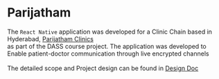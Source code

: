 # Parijatham
The `React Native` application was developed for a Clinic Chain based in Hyderabad, [Parijatham Clinics](https://parijathamhealthcare.com/)<br>
as part of the DASS course project. The application was developed to Enable patient-doctor communication through live encrypted channels<br>
<br>
The detailed scope and Project design can be found in [Design Doc](Design_doc_final.pdf)
